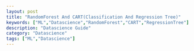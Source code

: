 ```yaml
---
layout: post
title: "RandomForest And CART(Classification And Regression Tree)"
keywords: ["ML","Datascience","RandomForest","CART","RegressionTree"]
description: "Datascience Guide"
category: "Datascience"
tags: ["ML","Datascience"]
---
```



